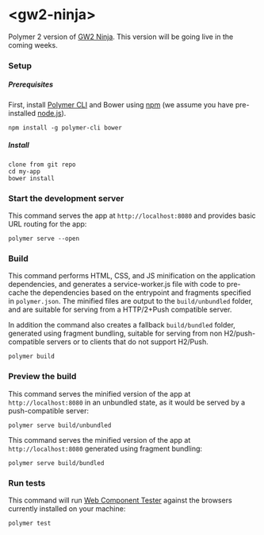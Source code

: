 # <gw2-ninja\>

Polymer 2 version of [GW2 Ninja](http://gw2.ninja). This version will be going live in the coming weeks.

### Setup

##### Prerequisites

First, install [Polymer CLI](https://github.com/Polymer/polymer-cli) and Bower using
[npm](https://www.npmjs.com) (we assume you have pre-installed [node.js](https://nodejs.org)).

    npm install -g polymer-cli bower

##### Install

    clone from git repo
    cd my-app
    bower install

### Start the development server

This command serves the app at `http://localhost:8080` and provides basic URL
routing for the app:

    polymer serve --open

### Build

This command performs HTML, CSS, and JS minification on the application
dependencies, and generates a service-worker.js file with code to pre-cache the
dependencies based on the entrypoint and fragments specified in `polymer.json`.
The minified files are output to the `build/unbundled` folder, and are suitable
for serving from a HTTP/2+Push compatible server.

In addition the command also creates a fallback `build/bundled` folder,
generated using fragment bundling, suitable for serving from non
H2/push-compatible servers or to clients that do not support H2/Push.

    polymer build

### Preview the build

This command serves the minified version of the app at `http://localhost:8080`
in an unbundled state, as it would be served by a push-compatible server:

    polymer serve build/unbundled

This command serves the minified version of the app at `http://localhost:8080`
generated using fragment bundling:

    polymer serve build/bundled

### Run tests

This command will run [Web Component Tester](https://github.com/Polymer/web-component-tester)
against the browsers currently installed on your machine:

    polymer test
